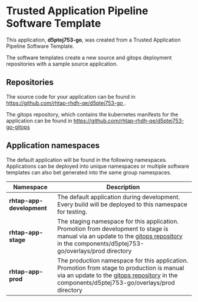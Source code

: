 # Trusted Application Pipeline Software Template

This application, **d5ptej753-go**, was created from a Trusted Application Pipeline Software Template.

The software templates create a new source and gitops deployment repositories with a sample source application. 

## Repositories

The source code for your application can be found in [https://github.com/rhtap-rhdh-qe/d5ptej753-go ](https://github.com/rhtap-rhdh-qe/d5ptej753-go ).
 
The gitops repository, which contains the kubernetes manifests for the application can be found in 
[https://github.com/rhtap-rhdh-qe/d5ptej753-go-gitops ](https://github.com/rhtap-rhdh-qe/d5ptej753-go-gitops ) 

## Application namespaces 

The default application will be found in the following namespaces. Applications can be deployed into unique namespaces or multiple software templates can also bet generated into the same group namespaces.  

|  Namespace   |  Description   |  
| -------- | -------- |   
| **rhtap-app-development** | The default application during development. Every build will be deployed to this namespace for testing. | 
| **rhtap-app-stage** | The staging namespace for this application. Promotion from development to stage is manual via an update to the [gitops repository](https://github.com/rhtap-rhdh-qe/d5ptej753-go-gitops ) in the components/d5ptej753-go/overlays/prod directory |  
| **rhtap-app-prod** | The production namespace for this application. Promotion from stage to production is manual via an update to the [gitops repository](https://github.com/rhtap-rhdh-qe/d5ptej753-go-gitops ) in the components/d5ptej753-go/overlays/prod directory | 